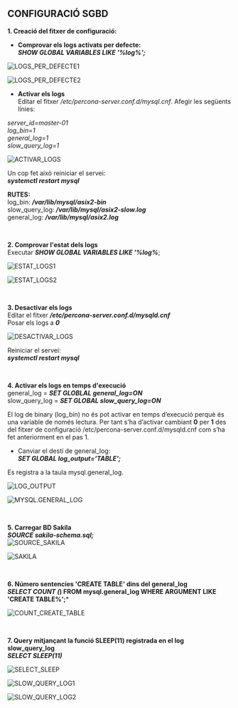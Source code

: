## CONFIGURACIÓ SGBD  

**1. Creació del fitxer de configuració:**  
* **Comprovar els logs activats per defecte:**  
***SHOW GLOBAL VARIABLES LIKE '%log%';***  

![LOGS_PER_DEFECTE1](https://github.com/ivanenriquez/BD-M02-M010/blob/master/MP10-UF2/A2/imatges/logs_activats_perdefecte.PNG)  

![LOGS_PER_DEFECTE2](https://github.com/ivanenriquez/BD-M02-M010/blob/master/MP10-UF2/A2/imatges/logs_activats_perdefecte2.PNG)  

* **Activar els logs**  
Editar el fitxer */etc/percona-server.conf.d/mysql.cnf*. Afegir les següents línies:  

*server_id=master-01  
log_bin=1  
general_log=1  
slow_query_log=1*  

![ACTIVAR_LOGS](https://github.com/ivanenriquez/BD-M02-M010/blob/master/MP10-UF2/A2/imatges/activar_logs.PNG)  

Un cop fet això reiniciar el servei:  
***systemctl restart mysql***  


**RUTES:**  
log_bin:         ***/var/lib/mysql/asix2-bin***  
slow_query_log:  ***/var/lib/mysql/asix2-slow.log***  
general_log:     ***/var/lib/mysql/asix2.log***  

<br>


**2. Comprovar l'estat dels logs**  
Executar ***SHOW GLOBAL VARIABLES LIKE '%log%***;  

![ESTAT_LOGS1](https://github.com/ivanenriquez/BD-M02-M010/blob/master/MP10-UF2/A2/imatges/estat_logs.PNG) 

![ESTAT_LOGS2](https://github.com/ivanenriquez/BD-M02-M010/blob/master/MP10-UF2/A2/imatges/estat_logs2.PNG)  

<br>


**3. Desactivar els logs**  
Editar el fitxer ***/etc/percona-server.conf.d/mysqld.cnf***  
Posar els logs a ***0***  

![DESACTIVAR_LOGS](https://github.com/ivanenriquez/BD-M02-M010/blob/master/MP10-UF2/A2/imatges/desactivar_logs.PNG)  

Reiniciar el servei:  
***systemctl restart mysql***  

<br>


**4. Activar els logs en temps d'execució**  
general_log = ***SET GLOBLAL general_log=ON***  
slow_query_log = ***SET GLOBAL slow_query_log=ON***  

El log de binary (log_bin) no és pot activar en temps d’execució perquè és una variable de només lectura. Per tant s’ha d’activar cambiant **0** per **1** des del fitxer de configuració /etc/percona-server.conf.d/mysqld.cnf com s’ha fet anteriorment en el pas 1.  

* Canviar el destí de general_log:  
***SET GLOBAL log_output='TABLE';***  

Es registra a la taula mysql.general_log.  

![LOG_OUTPUT](https://github.com/ivanenriquez/BD-M02-M010/blob/master/MP10-UF2/A2/imatges/log_output.PNG)  

![MYSQL.GENERAL_LOG](https://github.com/ivanenriquez/BD-M02-M010/blob/master/MP10-UF2/A2/imatges/taula_mysql.general_log.PNG)  

<br>


**5. Carregar BD Sakila**  
***SOURCE sakila-schema.sql;***  
![SOURCE_SAKILA](https://github.com/ivanenriquez/BD-M02-M010/blob/master/MP10-UF2/A2/imatges/source1.PNG)  

![SAKILA](https://github.com/ivanenriquez/BD-M02-M010/blob/master/MP10-UF2/A2/imatges/sakila.PNG)  

<br>


**6. Número sentencies 'CREATE TABLE' dins del general_log**  
***SELECT COUNT (*)
      FROM mysql.general_log
   WHERE ARGUMENT LIKE 'CREATE TABLE%';***  
   
![COUNT_CREATE_TABLE](https://github.com/ivanenriquez/BD-M02-M010/blob/master/MP10-UF2/A2/imatges/COUNT_CREATE_TABLE.PNG)  

<br>


**7. Query mitjançant la funció SLEEP(11) registrada en el log slow_query_log**  
***SELECT SLEEP(11)***  

![SELECT_SLEEP](https://github.com/ivanenriquez/BD-M02-M010/blob/master/MP10-UF2/A2/imatges/select_sleep.PNG)  

![SLOW_QUERY_LOG1](https://github.com/ivanenriquez/BD-M02-M010/blob/master/MP10-UF2/A2/imatges/slow_query_log1.PNG)  

![SLOW_QUERY_LOG2](https://github.com/ivanenriquez/BD-M02-M010/blob/master/MP10-UF2/A2/imatges/slow_query_log2.PNG) 
